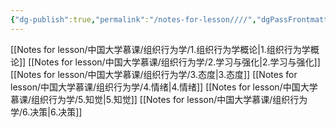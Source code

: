 ```yaml
---
{"dg-publish":true,"permalink":"/notes-for-lesson////","dgPassFrontmatter":true}
---
```


[[Notes for lesson/中国大学慕课/组织行为学/1.组织行为学概论\|1.组织行为学概论]]
[[Notes for lesson/中国大学慕课/组织行为学/2.学习与强化\|2.学习与强化]]
[[Notes for lesson/中国大学慕课/组织行为学/3.态度\|3.态度]]
[[Notes for lesson/中国大学慕课/组织行为学/4.情绪\|4.情绪]]
[[Notes for lesson/中国大学慕课/组织行为学/5.知觉\|5.知觉]]
[[Notes for lesson/中国大学慕课/组织行为学/6.决策\|6.决策]]